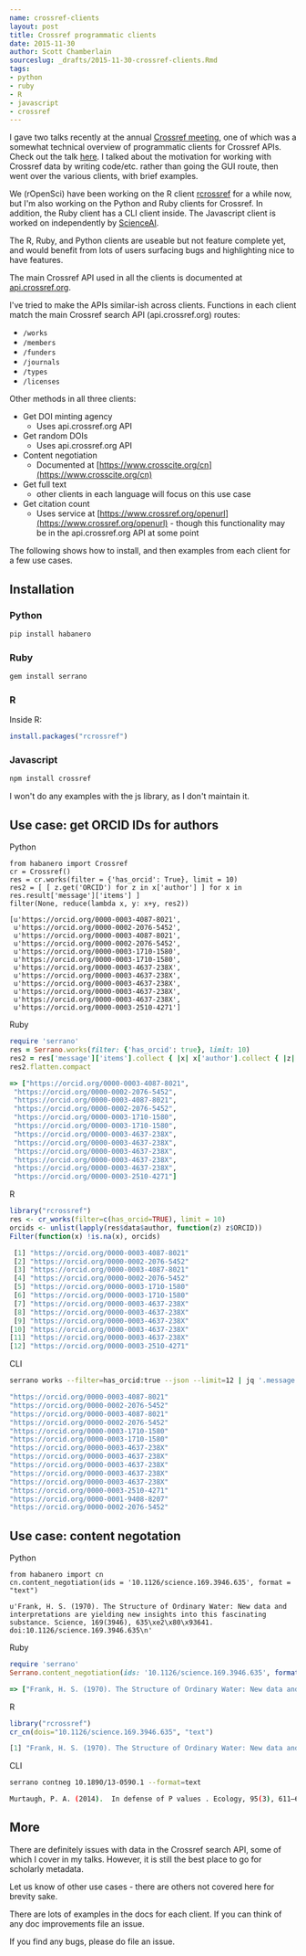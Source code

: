 ```yaml
---
name: crossref-clients
layout: post
title: Crossref programmatic clients
date: 2015-11-30
author: Scott Chamberlain
sourceslug: _drafts/2015-11-30-crossref-clients.Rmd
tags:
- python
- ruby
- R
- javascript
- crossref
---
```


I gave two talks recently at the annual [Crossref meeting][crmeeting], one of which was a somewhat technical overview of programmatic clients for Crossref APIs. Check out the talk [here](https://crossref.wistia.com/medias/8rh0jm5eda). I talked about the motivation for working with Crossref data by writing code/etc. rather than going the GUI route, then went over the various clients, with brief examples.

We (rOpenSci) have been working on the R client [rcrossref][rcrossref] for a while now, but I'm also working on the Python and Ruby clients for Crossref. In addition, the Ruby client has a CLI client inside. The Javascript client is worked on independently by [ScienceAI](https://science.ai/).

The R, Ruby, and Python clients are useable but not feature complete yet, and would benefit from lots of users surfacing bugs and highlighting nice to have features.

The main Crossref API used in all the clients is documented at [api.crossref.org](https://github.com/CrossRef/rest-api-doc/blob/master/rest_api.md).

I've tried to make the APIs similar-ish across clients. Functions in each client match the main Crossref search API (api.crossref.org) routes:

* `/works`
* `/members`
* `/funders`
* `/journals`
* `/types`
* `/licenses`

Other methods in all three clients:

* Get DOI minting agency
  * Uses api.crossref.org API
* Get random DOIs
  * Uses api.crossref.org API
* Content negotiation
  * Documented at [https://www.crosscite.org/cn](https://www.crosscite.org/cn)
* Get full text
  * other clients in each language will focus on this use case
* Get citation count
  * Uses service at [https://www.crossref.org/openurl](https://www.crossref.org/openurl) - though this functionality may be in the api.crossref.org API at some point

The following shows how to install, and then examples from each client for a few use cases.

## Installation

### Python

```sh
pip install habanero
```

### Ruby

```sh
gem install serrano
```

### R

Inside R:

```R
install.packages("rcrossref")
```

### Javascript

```sh
npm install crossref
```

I won't do any examples with the js library, as I don't maintain it.

## Use case: get ORCID IDs for authors

Python

```python3
from habanero import Crossref
cr = Crossref()
res = cr.works(filter = {'has_orcid': True}, limit = 10)
res2 = [ [ z.get('ORCID') for z in x['author'] ] for x in res.result['message']['items'] ]
filter(None, reduce(lambda x, y: x+y, res2))
```

```python3
[u'https://orcid.org/0000-0003-4087-8021',
 u'https://orcid.org/0000-0002-2076-5452',
 u'https://orcid.org/0000-0003-4087-8021',
 u'https://orcid.org/0000-0002-2076-5452',
 u'https://orcid.org/0000-0003-1710-1580',
 u'https://orcid.org/0000-0003-1710-1580',
 u'https://orcid.org/0000-0003-4637-238X',
 u'https://orcid.org/0000-0003-4637-238X',
 u'https://orcid.org/0000-0003-4637-238X',
 u'https://orcid.org/0000-0003-4637-238X',
 u'https://orcid.org/0000-0003-4637-238X',
 u'https://orcid.org/0000-0003-2510-4271']
```

Ruby

```ruby
require 'serrano'
res = Serrano.works(filter: {'has_orcid': true}, limit: 10)
res2 = res['message']['items'].collect { |x| x['author'].collect { |z| z['ORCID'] } }
res2.flatten.compact
```


```ruby
=> ["https://orcid.org/0000-0003-4087-8021",
 "https://orcid.org/0000-0002-2076-5452",
 "https://orcid.org/0000-0003-4087-8021",
 "https://orcid.org/0000-0002-2076-5452",
 "https://orcid.org/0000-0003-1710-1580",
 "https://orcid.org/0000-0003-1710-1580",
 "https://orcid.org/0000-0003-4637-238X",
 "https://orcid.org/0000-0003-4637-238X",
 "https://orcid.org/0000-0003-4637-238X",
 "https://orcid.org/0000-0003-4637-238X",
 "https://orcid.org/0000-0003-4637-238X",
 "https://orcid.org/0000-0003-2510-4271"]
```

R

```R
library("rcrossref")
res <- cr_works(filter=c(has_orcid=TRUE), limit = 10)
orcids <- unlist(lapply(res$data$author, function(z) z$ORCID))
Filter(function(x) !is.na(x), orcids)
```

```R
 [1] "https://orcid.org/0000-0003-4087-8021"
 [2] "https://orcid.org/0000-0002-2076-5452"
 [3] "https://orcid.org/0000-0003-4087-8021"
 [4] "https://orcid.org/0000-0002-2076-5452"
 [5] "https://orcid.org/0000-0003-1710-1580"
 [6] "https://orcid.org/0000-0003-1710-1580"
 [7] "https://orcid.org/0000-0003-4637-238X"
 [8] "https://orcid.org/0000-0003-4637-238X"
 [9] "https://orcid.org/0000-0003-4637-238X"
[10] "https://orcid.org/0000-0003-4637-238X"
[11] "https://orcid.org/0000-0003-4637-238X"
[12] "https://orcid.org/0000-0003-2510-4271"
```

CLI

```sh
serrano works --filter=has_orcid:true --json --limit=12 | jq '.message.items[].author[].ORCID | select(. != null)'
```

```sh
"https://orcid.org/0000-0003-4087-8021"
"https://orcid.org/0000-0002-2076-5452"
"https://orcid.org/0000-0003-4087-8021"
"https://orcid.org/0000-0002-2076-5452"
"https://orcid.org/0000-0003-1710-1580"
"https://orcid.org/0000-0003-1710-1580"
"https://orcid.org/0000-0003-4637-238X"
"https://orcid.org/0000-0003-4637-238X"
"https://orcid.org/0000-0003-4637-238X"
"https://orcid.org/0000-0003-4637-238X"
"https://orcid.org/0000-0003-4637-238X"
"https://orcid.org/0000-0003-2510-4271"
"https://orcid.org/0000-0001-9408-8207"
"https://orcid.org/0000-0002-2076-5452"
```

## Use case: content negotation

Python

```python3
from habanero import cn
cn.content_negotiation(ids = '10.1126/science.169.3946.635', format = "text")
```


```python3
u'Frank, H. S. (1970). The Structure of Ordinary Water: New data and interpretations are yielding new insights into this fascinating substance. Science, 169(3946), 635\xe2\x80\x93641. doi:10.1126/science.169.3946.635\n'
```

Ruby

```ruby
require 'serrano'
Serrano.content_negotiation(ids: '10.1126/science.169.3946.635', format: "text")
```

```ruby
=> ["Frank, H. S. (1970). The Structure of Ordinary Water: New data and interpretations are yielding new insights into this fascinating substance. Science, 169(3946), 635\xE2\x80\x93641. doi:10.1126/science.169.3946.635\n"]
```

R

```r
library("rcrossref")
cr_cn(dois="10.1126/science.169.3946.635", "text")
```

```r
[1] "Frank, H. S. (1970). The Structure of Ordinary Water: New data and interpretations are yielding new insights into this fascinating substance. Science, 169(3946), 635–641. doi:10.1126/science.169.3946.635"
```

CLI

```bash
serrano contneg 10.1890/13-0590.1 --format=text
```

```bash
Murtaugh, P. A. (2014).  In defense of P values . Ecology, 95(3), 611–617. doi:10.1890/13-0590.1
```

## More

There are definitely issues with data in the Crossref search API, some of which I cover in my talks. However, it is still the best place to go for scholarly metadata.

Let us know of other use cases - there are others not covered here for brevity sake.

There are lots of examples in the docs for each client. If you can think of any doc improvements file an issue.

If you find any bugs, please do file an issue.

[rcrossref]: https://github.com/ropensci/rcrossref
[habanero]: https://github.com/sckott/habanero
[serrano]: https://github.com/sckott/serrano
[crmeeting]: https://www.crossref.org/annualmeeting/agenda.html
